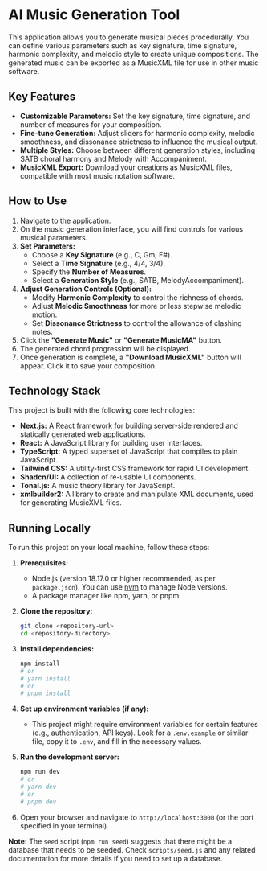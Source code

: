 # AI Music Generation Tool

This application allows you to generate musical pieces procedurally. You can define various parameters such as key signature, time signature, harmonic complexity, and melodic style to create unique compositions. The generated music can be exported as a MusicXML file for use in other music software.

## Key Features

*   **Customizable Parameters:** Set the key signature, time signature, and number of measures for your composition.
*   **Fine-tune Generation:** Adjust sliders for harmonic complexity, melodic smoothness, and dissonance strictness to influence the musical output.
*   **Multiple Styles:** Choose between different generation styles, including SATB choral harmony and Melody with Accompaniment.
*   **MusicXML Export:** Download your creations as MusicXML files, compatible with most music notation software.

## How to Use

1.  Navigate to the application.
2.  On the music generation interface, you will find controls for various musical parameters.
3.  **Set Parameters:**
    *   Choose a **Key Signature** (e.g., C, Gm, F#).
    *   Select a **Time Signature** (e.g., 4/4, 3/4).
    *   Specify the **Number of Measures**.
    *   Select a **Generation Style** (e.g., SATB, MelodyAccompaniment).
4.  **Adjust Generation Controls (Optional):**
    *   Modify **Harmonic Complexity** to control the richness of chords.
    *   Adjust **Melodic Smoothness** for more or less stepwise melodic motion.
    *   Set **Dissonance Strictness** to control the allowance of clashing notes.
5.  Click the **"Generate Music"** or **"Generate MusicMA"** button.
6.  The generated chord progression will be displayed.
7.  Once generation is complete, a **"Download MusicXML"** button will appear. Click it to save your composition.

## Technology Stack

This project is built with the following core technologies:

*   **Next.js:** A React framework for building server-side rendered and statically generated web applications.
*   **React:** A JavaScript library for building user interfaces.
*   **TypeScript:** A typed superset of JavaScript that compiles to plain JavaScript.
*   **Tailwind CSS:** A utility-first CSS framework for rapid UI development.
*   **Shadcn/UI:** A collection of re-usable UI components.
*   **Tonal.js:** A music theory library for JavaScript.
*   **xmlbuilder2:** A library to create and manipulate XML documents, used for generating MusicXML files.

## Running Locally

To run this project on your local machine, follow these steps:

1.  **Prerequisites:**
    *   Node.js (version 18.17.0 or higher recommended, as per `package.json`). You can use [nvm](https://github.com/nvm-sh/nvm) to manage Node versions.
    *   A package manager like npm, yarn, or pnpm.

2.  **Clone the repository:**
    ```bash
    git clone <repository-url>
    cd <repository-directory>
    ```

3.  **Install dependencies:**
    ```bash
    npm install
    # or
    # yarn install
    # or
    # pnpm install
    ```

4.  **Set up environment variables (if any):**
    *   This project might require environment variables for certain features (e.g., authentication, API keys). Look for a `.env.example` or similar file, copy it to `.env`, and fill in the necessary values.

5.  **Run the development server:**
    ```bash
    npm run dev
    # or
    # yarn dev
    # or
    # pnpm dev
    ```

6.  Open your browser and navigate to `http://localhost:3000` (or the port specified in your terminal).

**Note:** The `seed` script (`npm run seed`) suggests that there might be a database that needs to be seeded. Check `scripts/seed.js` and any related documentation for more details if you need to set up a database.
